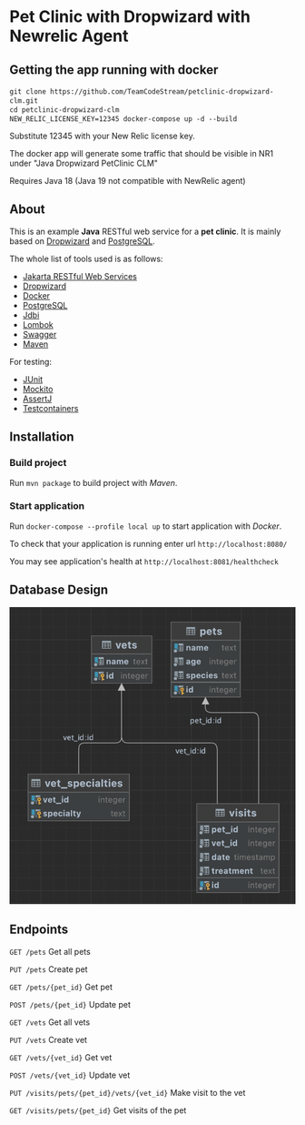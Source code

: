 # Pet Clinic with Dropwizard with Newrelic Agent

## Getting the app running with docker

```
git clone https://github.com/TeamCodeStream/petclinic-dropwizard-clm.git
cd petclinic-dropwizard-clm
NEW_RELIC_LICENSE_KEY=12345 docker-compose up -d --build
```

Substitute 12345 with your New Relic license key.

The docker app will generate some traffic that should be visible in NR1 under "Java Dropwizard PetClinic CLM"

Requires Java 18 (Java 19 not compatible with NewRelic agent)

## About 

This is an example **Java** RESTful web service for a **pet clinic**. 
It is mainly based on [Dropwizard](https://www.dropwizard.io) 
and [PostgreSQL](https://www.postgresql.org).  

The whole list of tools used is as follows:
* [Jakarta RESTful Web Services](https://en.wikipedia.org/wiki/Jakarta_RESTful_Web_Services)
* [Dropwizard](https://www.dropwizard.io)
* [Docker](https://www.docker.com)
* [PostgreSQL](https://www.postgresql.org)
* [Jdbi](https://jdbi.org)
* [Lombok](https://projectlombok.org)
* [Swagger](https://swagger.io)
* [Maven](https://maven.apache.org)

For testing:
* [JUnit](https://junit.org/junit5/)
* [Mockito](https://site.mockito.org/)
* [AssertJ](https://assertj.github.io/doc/)
* [Testcontainers](https://www.testcontainers.org)

## Installation

### Build project

Run `mvn package` to build project with _Maven_.


### Start application

Run `docker-compose --profile local up` to start application with _Docker_.

To check that your application is running enter url `http://localhost:8080/`

You may see application's health at `http://localhost:8081/healthcheck`

## Database Design

![](docs/design1.png)

## Endpoints

`GET /pets` Get all pets

`PUT /pets` Create pet

`GET /pets/{pet_id}` Get pet

`POST /pets/{pet_id}` Update pet

`GET /vets` Get all vets

`PUT /vets` Create vet

`GET /vets/{vet_id}` Get vet

`POST /vets/{vet_id}` Update vet

`PUT /visits/pets/{pet_id}/vets/{vet_id}` Make visit to the vet

`GET /visits/pets/{pet_id}` Get visits of the pet
